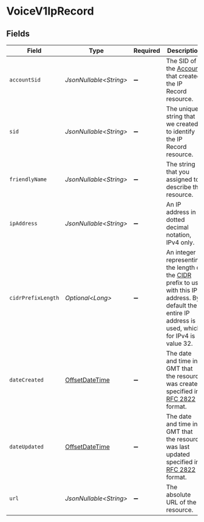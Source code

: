 # VoiceV1IpRecord


## Fields

| Field                                                                                                                                                                                           | Type                                                                                                                                                                                            | Required                                                                                                                                                                                        | Description                                                                                                                                                                                     |
| ----------------------------------------------------------------------------------------------------------------------------------------------------------------------------------------------- | ----------------------------------------------------------------------------------------------------------------------------------------------------------------------------------------------- | ----------------------------------------------------------------------------------------------------------------------------------------------------------------------------------------------- | ----------------------------------------------------------------------------------------------------------------------------------------------------------------------------------------------- |
| `accountSid`                                                                                                                                                                                    | *JsonNullable\<String>*                                                                                                                                                                         | :heavy_minus_sign:                                                                                                                                                                              | The SID of the [Account](https://www.twilio.com/docs/iam/api/account) that created the IP Record resource.                                                                                      |
| `sid`                                                                                                                                                                                           | *JsonNullable\<String>*                                                                                                                                                                         | :heavy_minus_sign:                                                                                                                                                                              | The unique string that we created to identify the IP Record resource.                                                                                                                           |
| `friendlyName`                                                                                                                                                                                  | *JsonNullable\<String>*                                                                                                                                                                         | :heavy_minus_sign:                                                                                                                                                                              | The string that you assigned to describe the resource.                                                                                                                                          |
| `ipAddress`                                                                                                                                                                                     | *JsonNullable\<String>*                                                                                                                                                                         | :heavy_minus_sign:                                                                                                                                                                              | An IP address in dotted decimal notation, IPv4 only.                                                                                                                                            |
| `cidrPrefixLength`                                                                                                                                                                              | *Optional\<Long>*                                                                                                                                                                               | :heavy_minus_sign:                                                                                                                                                                              | An integer representing the length of the [CIDR](https://tools.ietf.org/html/rfc4632) prefix to use with this IP address. By default the entire IP address is used, which for IPv4 is value 32. |
| `dateCreated`                                                                                                                                                                                   | [OffsetDateTime](https://docs.oracle.com/javase/8/docs/api/java/time/OffsetDateTime.html)                                                                                                       | :heavy_minus_sign:                                                                                                                                                                              | The date and time in GMT that the resource was created specified in [RFC 2822](https://www.ietf.org/rfc/rfc2822.txt) format.                                                                    |
| `dateUpdated`                                                                                                                                                                                   | [OffsetDateTime](https://docs.oracle.com/javase/8/docs/api/java/time/OffsetDateTime.html)                                                                                                       | :heavy_minus_sign:                                                                                                                                                                              | The date and time in GMT that the resource was last updated specified in [RFC 2822](https://www.ietf.org/rfc/rfc2822.txt) format.                                                               |
| `url`                                                                                                                                                                                           | *JsonNullable\<String>*                                                                                                                                                                         | :heavy_minus_sign:                                                                                                                                                                              | The absolute URL of the resource.                                                                                                                                                               |